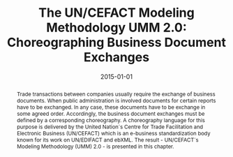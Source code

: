 ---
abstract: Trade transactions between companies usually require the exchange of business
  documents. When public administration is involved documents for certain reports
  have to be exchanged. In any case, these documents have to be exchange in some agreed
  order. Accordingly, the business document exchanges must be defined by a corresponding
  choreography. A choreography language for this purpose is delivered by the United
  Nation´s Centre for Trade Facilitation and Electronic Business (UN/CEFACT) which
  is an e-business standardization body known for its work on UN/EDIFACT and ebXML.
  The result - UN/CEFACT´s Modeling Methodology (UMM) 2.0 - is presented in this chapter.
authors:
- Marco Zapletal
- Rainer Schuster
- Philipp Liegl
- Christian Huemer
- Birgit Hofreiter
date: '2015-01-01'
featured: false
links:
- name: Publik
  url: https://publik.tuwien.ac.at/showentry.php?ID=247247&lang=1
publication_types:
- '6'
publishDate: '2015-01-01'
title: 'The UN/CEFACT Modeling Methodology UMM 2.0: Choreographing Business Document
  Exchanges'
url_pdf: http://link.springer.com/chapter/10.1007%2F978-3-642-45100-3_27
---
